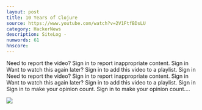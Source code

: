 ```yaml
---
layout: post
title: 10 Years of Clojure
source: https://www.youtube.com/watch?v=2V1FtfBDsLU
category: HackerNews
description: SiteLog - 
numwords: 61
hnscore: 
---
```


Need to report the video?  Sign in to report inappropriate content.  Sign in  Want to watch this again later?  Sign in to add this video to a playlist.  Sign in  Need to report the video?  Sign in to report inappropriate content.  Sign in  Want to watch this again later?  Sign in to add this video to a playlist.  Sign in  Sign in to make your opinion count.  Sign in to make your opinion count....

![](https://i.ytimg.com/vi/2V1FtfBDsLU/maxresdefault.jpg)
<!--description-->